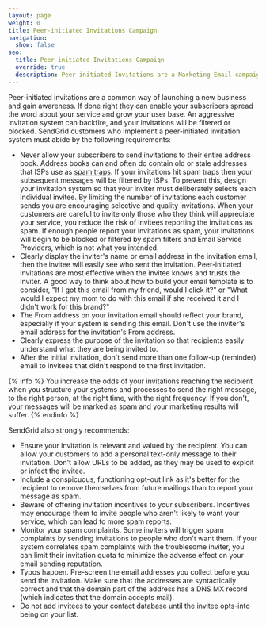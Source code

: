 ```yaml
---
layout: page
weight: 0
title: Peer-initiated Invitations Campaign
navigation:
  show: false
seo:
  title: Peer-initiated Invitations Campaign
  override: true
  description: Peer-initiated Invitations are a Marketing Email campaign where you get customers to invite their friends and family. There are some caveats to consider about this marketing method.
---
```


Peer-initiated invitations are a common way of launching a new business and gain awareness. If done right they can enable your subscribers spread the word about your service and grow your user base. An aggressive invitation system can backfire, and your invitations will be filtered or blocked. SendGrid customers who implement a peer-initiated invitation system must abide by the following requirements:

* Never allow your subscribers to send invitations to their entire address book. Address books can and often do contain old or stale addresses that ISPs use as [spam traps]({{root_url}}/Glossary/spam_traps.html). If your invitations hit spam traps then your subsequent messages will be filtered by ISPs. To prevent this, design your invitation system so that your inviter must deliberately selects each individual invitee. By limiting the number of invitations each customer sends you are encouraging selective and quality invitations. When your customers are careful to invite only those who they think will appreciate your service, you reduce the risk of invitees reporting the invitations as spam. If enough people report your invitations as spam, your invitations will begin to be blocked or filtered by spam filters and Email Service Providers, which is not what you intended.
* Clearly display the inviter's name or email address in the invitation email, then the invitee will easily see who sent the invitation. Peer-initiated invitations are most effective when the invitee knows and trusts the inviter. A good way to think about how to build your email template is to consider, "If I got this email from my friend, would I click it?" or "What would I expect my mom to do with this email if she received it and I didn't work for this brand?"
* The From address on your invitation email should reflect your brand, especially if your system is sending this email. Don't use the inviter's email address for the invitation's From address.
* Clearly express the purpose of the invitation so that recipients easily understand what they are being invited to.
* After the initial invitation, don't send more than one follow-up (reminder) email to invitees that didn't respond to the first invitation.

{% info %} You increase the odds of your invitations reaching the recipient when you structure your systems and processes to send the right message, to the right person, at the right time, with the right frequency. If you don't, your messages will be marked as spam and your marketing results will suffer. {% endinfo %} 

SendGrid also strongly recommends:

* Ensure your invitation is relevant and valued by the recipient. You can allow your customers to add a personal text-only message to their invitation. Don't allow URLs to be added, as they may be used to exploit or infect the invitee.
* Include a conspicuous, functioning opt-out link as it's better for the recipient to remove themselves from future mailings than to report your message as spam.
* Beware of offering invitation incentives to your subscribers. Incentives may encourage them to invite people who aren't likely to want your service, which can lead to more spam reports.
* Monitor your spam complaints. Some inviters will trigger spam complaints by sending invitations to people who don't want them. If your system correlates spam complaints with the troublesome inviter, you can limit their invitation quota to minimize the adverse effect on your email sending reputation.
* Typos happen. Pre-screen the email addresses you collect before you send the invitation. Make sure that the addresses are syntactically correct and that the domain part of the address has a DNS MX record (which indicates that the domain accepts mail).
* Do not add invitees to your contact database until the invitee opts-into being on your list.


